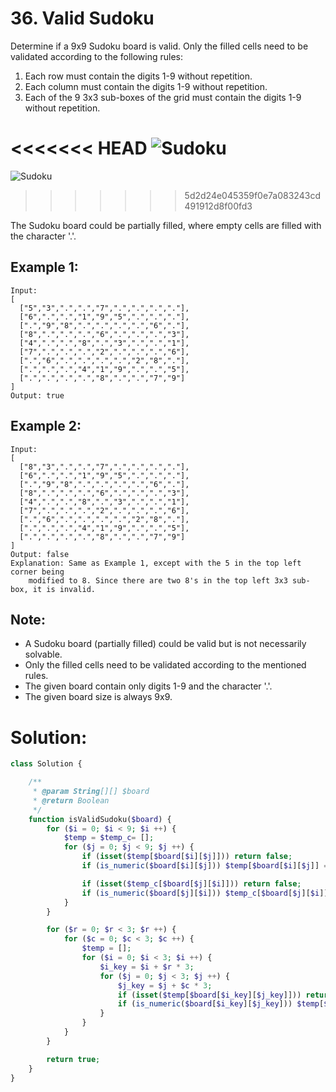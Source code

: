 # 36. Valid Sudoku
Determine if a 9x9 Sudoku board is valid. Only the filled cells need to be validated according to the following rules:

1. Each row must contain the digits 1-9 without repetition.
2. Each column must contain the digits 1-9 without repetition.
3. Each of the 9 3x3 sub-boxes of the grid must contain the digits 1-9 without repetition.

<<<<<<< HEAD
![Sudoku](https://upload.wikimedia.org/wikipedia/commons/thumb/f/ff/Sudoku-by-L2G-20050714.svg/250px-Sudoku-by-L2G-20050714.svg.png "A partially filled sudoku which is valid.")
=======
![Sudoku](https://upload.wikimedia.org/wikipedia/commons/thumb/f/ff/Sudoku-by-L2G-20050714.svg/250px-Sudoku-by-L2G-20050714.svg.png)
>>>>>>> 5d2d24e045359f0e7a083243cd491912d8f00fd3

The Sudoku board could be partially filled, where empty cells are filled with the character '.'.

## Example 1:
~~~
Input:
[
  ["5","3",".",".","7",".",".",".","."],
  ["6",".",".","1","9","5",".",".","."],
  [".","9","8",".",".",".",".","6","."],
  ["8",".",".",".","6",".",".",".","3"],
  ["4",".",".","8",".","3",".",".","1"],
  ["7",".",".",".","2",".",".",".","6"],
  [".","6",".",".",".",".","2","8","."],
  [".",".",".","4","1","9",".",".","5"],
  [".",".",".",".","8",".",".","7","9"]
]
Output: true
~~~

## Example 2:
~~~
Input:
[
  ["8","3",".",".","7",".",".",".","."],
  ["6",".",".","1","9","5",".",".","."],
  [".","9","8",".",".",".",".","6","."],
  ["8",".",".",".","6",".",".",".","3"],
  ["4",".",".","8",".","3",".",".","1"],
  ["7",".",".",".","2",".",".",".","6"],
  [".","6",".",".",".",".","2","8","."],
  [".",".",".","4","1","9",".",".","5"],
  [".",".",".",".","8",".",".","7","9"]
]
Output: false
Explanation: Same as Example 1, except with the 5 in the top left corner being 
    modified to 8. Since there are two 8's in the top left 3x3 sub-box, it is invalid.
~~~

## Note:
* A Sudoku board (partially filled) could be valid but is not necessarily solvable.
* Only the filled cells need to be validated according to the mentioned rules.
* The given board contain only digits 1-9 and the character '.'.
* The given board size is always 9x9.

# Solution:
~~~PHP
class Solution {

    /**
     * @param String[][] $board
     * @return Boolean
     */
    function isValidSudoku($board) {
        for ($i = 0; $i < 9; $i ++) {
            $temp = $temp_c= [];
            for ($j = 0; $j < 9; $j ++) {
                if (isset($temp[$board[$i][$j]])) return false;
                if (is_numeric($board[$i][$j])) $temp[$board[$i][$j]] = true;

                if (isset($temp_c[$board[$j][$i]])) return false;
                if (is_numeric($board[$j][$i])) $temp_c[$board[$j][$i]] = true;
            }
        }

        for ($r = 0; $r < 3; $r ++) {
            for ($c = 0; $c < 3; $c ++) {
                $temp = [];
                for ($i = 0; $i < 3; $i ++) {
                    $i_key = $i + $r * 3;
                    for ($j = 0; $j < 3; $j ++) {
                        $j_key = $j + $c * 3;
                        if (isset($temp[$board[$i_key][$j_key]])) return false;
                        if (is_numeric($board[$i_key][$j_key])) $temp[$board[$i_key][$j_key]] = true;
                    }
                }
            }
        }

        return true;
    }
}
~~~
